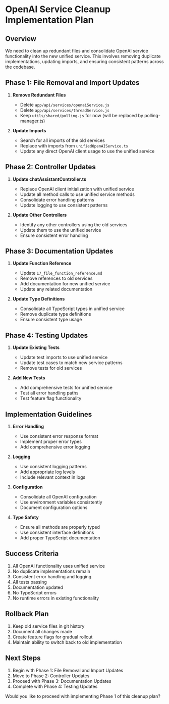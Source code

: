 # OpenAI Service Cleanup Implementation Plan

## Overview

We need to clean up redundant files and consolidate OpenAI service functionality into the new unified service. This involves removing duplicate implementations, updating imports, and ensuring consistent patterns across the codebase.

## Phase 1: File Removal and Import Updates

1. **Remove Redundant Files**

   - Delete `app/api/services/openaiService.js`
   - Delete `app/api/services/threadService.js`
   - Keep `utils/shared/polling.js` for now (will be replaced by polling-manager.ts)

2. **Update Imports**
   - Search for all imports of the old services
   - Replace with imports from `unifiedOpenAIService.ts`
   - Update any direct OpenAI client usage to use the unified service

## Phase 2: Controller Updates

1. **Update chatAssistantController.ts**

   - Replace OpenAI client initialization with unified service
   - Update all method calls to use unified service methods
   - Consolidate error handling patterns
   - Update logging to use consistent patterns

2. **Update Other Controllers**
   - Identify any other controllers using the old services
   - Update them to use the unified service
   - Ensure consistent error handling

## Phase 3: Documentation Updates

1. **Update Function Reference**

   - Update `17_file_function_reference.md`
   - Remove references to old services
   - Add documentation for new unified service
   - Update any related documentation

2. **Update Type Definitions**
   - Consolidate all TypeScript types in unified service
   - Remove duplicate type definitions
   - Ensure consistent type usage

## Phase 4: Testing Updates

1. **Update Existing Tests**

   - Update test imports to use unified service
   - Update test cases to match new service patterns
   - Remove tests for old services

2. **Add New Tests**
   - Add comprehensive tests for unified service
   - Test all error handling paths
   - Test feature flag functionality

## Implementation Guidelines

1. **Error Handling**

   - Use consistent error response format
   - Implement proper error types
   - Add comprehensive error logging

2. **Logging**

   - Use consistent logging patterns
   - Add appropriate log levels
   - Include relevant context in logs

3. **Configuration**

   - Consolidate all OpenAI configuration
   - Use environment variables consistently
   - Document configuration options

4. **Type Safety**
   - Ensure all methods are properly typed
   - Use consistent interface definitions
   - Add proper TypeScript documentation

## Success Criteria

1. All OpenAI functionality uses unified service
2. No duplicate implementations remain
3. Consistent error handling and logging
4. All tests passing
5. Documentation updated
6. No TypeScript errors
7. No runtime errors in existing functionality

## Rollback Plan

1. Keep old service files in git history
2. Document all changes made
3. Create feature flags for gradual rollout
4. Maintain ability to switch back to old implementation

## Next Steps

1. Begin with Phase 1: File Removal and Import Updates
2. Move to Phase 2: Controller Updates
3. Proceed with Phase 3: Documentation Updates
4. Complete with Phase 4: Testing Updates

Would you like to proceed with implementing Phase 1 of this cleanup plan?
